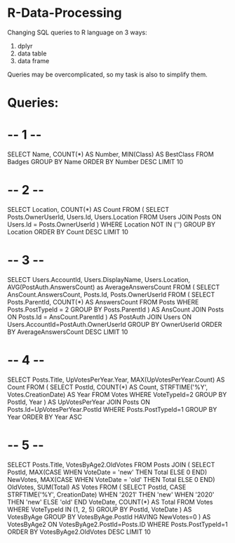 # R-Data-Processing
Changing SQL queries to R language on 3 ways:
1. dplyr
2. data table
3. data frame

Queries may be overcomplicated, so my task is also to simplify them.
# Queries:
# -- 1 --
SELECT
Name,
COUNT(*) AS Number,
MIN(Class) AS BestClass
FROM Badges
GROUP BY Name
ORDER BY Number DESC
LIMIT 10
# -- 2 --
SELECT Location, COUNT(*) AS Count
FROM (
SELECT Posts.OwnerUserId, Users.Id, Users.Location
FROM Users
JOIN Posts ON Users.Id = Posts.OwnerUserId
)
WHERE Location NOT IN ('')
GROUP BY Location
ORDER BY Count DESC
LIMIT 10
# -- 3 --
SELECT
Users.AccountId,
Users.DisplayName,
Users.Location,
AVG(PostAuth.AnswersCount) as AverageAnswersCount
FROM
(
SELECT
AnsCount.AnswersCount,
Posts.Id,
Posts.OwnerUserId
FROM (
SELECT Posts.ParentId, COUNT(*) AS AnswersCount
FROM Posts
WHERE Posts.PostTypeId = 2
GROUP BY Posts.ParentId
) AS AnsCount
JOIN Posts ON Posts.Id = AnsCount.ParentId
) AS PostAuth
JOIN Users ON Users.AccountId=PostAuth.OwnerUserId
GROUP BY OwnerUserId
ORDER BY AverageAnswersCount DESC
LIMIT 10
# -- 4 --
SELECT
Posts.Title,
UpVotesPerYear.Year,
MAX(UpVotesPerYear.Count) AS Count
FROM (
SELECT
PostId,
COUNT(*) AS Count,
STRFTIME('%Y', Votes.CreationDate) AS Year
FROM Votes
WHERE VoteTypeId=2
GROUP BY PostId, Year
) AS UpVotesPerYear
JOIN Posts ON Posts.Id=UpVotesPerYear.PostId
WHERE Posts.PostTypeId=1
GROUP BY Year
ORDER BY Year ASC
# -- 5 --
SELECT
Posts.Title,
VotesByAge2.OldVotes
FROM Posts
JOIN (
SELECT
PostId,
MAX(CASE WHEN VoteDate = 'new' THEN Total ELSE 0 END) NewVotes,
MAX(CASE WHEN VoteDate = 'old' THEN Total ELSE 0 END) OldVotes,
SUM(Total) AS Votes
FROM (
SELECT
PostId,
CASE STRFTIME('%Y', CreationDate)
WHEN '2021' THEN 'new'
WHEN '2020' THEN 'new'
ELSE 'old'
END VoteDate,
COUNT(*) AS Total
FROM Votes
WHERE VoteTypeId IN (1, 2, 5)
GROUP BY PostId, VoteDate
) AS VotesByAge
GROUP BY VotesByAge.PostId
HAVING NewVotes=0
) AS VotesByAge2 ON VotesByAge2.PostId=Posts.ID
WHERE Posts.PostTypeId=1
ORDER BY VotesByAge2.OldVotes DESC
LIMIT 10
